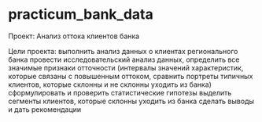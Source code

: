 # practicum_bank_data
Проект:
Анализ оттока клиентов банка

Цели проекта:
выполнить анализ данных о клиентах регионального банка
провести исследовательский анализ данных, определить все значимые признаки отточности (интервалы значений характеристик, которые связаны с повышенным оттоком, сравнить портреты типичных клиентов, которые склонны и не склонны уходить из банка)
сформулировать и проверить статистические гипотезы
выделить сегменты клиентов, которые склонны уходить из банка
сделать выводы и дать рекомендации
